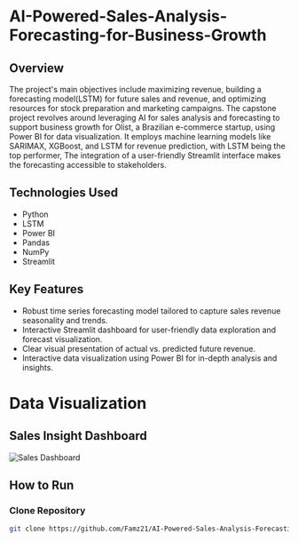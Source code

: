 # AI-Powered-Sales-Analysis-Forecasting-for-Business-Growth

## Overview

The project's main objectives include maximizing revenue, building a forecasting model(LSTM) for future sales and revenue, and optimizing resources for stock preparation and marketing campaigns. The capstone project revolves around leveraging AI for sales analysis and forecasting to support business growth for Olist, a Brazilian e-commerce startup, using Power BI for data visualization. It employs machine learning models like SARIMAX, XGBoost, and LSTM for revenue prediction, with LSTM being the top performer, The integration of a user-friendly Streamlit interface makes the forecasting accessible to stakeholders.

## Technologies Used

- Python
- LSTM
- Power BI
- Pandas
- NumPy
- Streamlit

## Key Features

- Robust time series forecasting model tailored to capture sales revenue seasonality and trends.
- Interactive Streamlit dashboard for user-friendly data exploration and forecast visualization.
- Clear visual presentation of actual vs. predicted future revenue.
- Interactive data visualization using Power BI for in-depth analysis and insights.
# Data Visualization
## Sales Insight Dashboard
![Sales Dashboard](https://github.com/Famz21/AI-Powered-Sales-Analysis-Forecasting-for-Business-Growth/raw/main/Power%20BI/sales_dashboard.png)

## How to Run

### Clone Repository

```bash
git clone https://github.com/Famz21/AI-Powered-Sales-Analysis-Forecasting-for-Business-Growth
